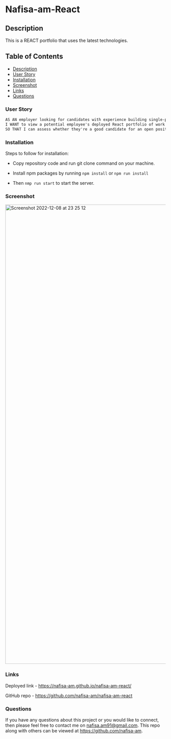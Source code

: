 # Nafisa-am-React

## Description

This is a REACT portfolio that uses the latest technologies.

## Table of Contents

- [Description](#description)
- [User Story](#user-story)
- [Installation](#installation)
- [Screenshot](#screenshot)
- [Links](#links)
- [Questions](#questions)

### User Story

```md
AS AN employer looking for candidates with experience building single-page applications
I WANT to view a potential employee's deployed React portfolio of work samples
SO THAT I can assess whether they're a good candidate for an open position.
```

### Installation

Steps to follow for installation:

- Copy repository code and run git clone command on your machine.

- Install npm packages by running `npm install` or `npm run install`

- Then `nmp run start` to start the server.

### Screenshot

<img width="1440" alt="Screenshot 2022-12-08 at 23 25 12" src="https://user-images.githubusercontent.com/108237958/206588073-5d67c4aa-00eb-4170-a878-13e0a370ca4d.png">


### Links

Deployed link - https://nafisa-am.github.io/nafisa-am-react/

GitHub repo - https://github.com/nafisa-am/nafisa-am-react

### Questions

If you have any questions about this project or you would like to connect, then please feel free to contact me on nafisa.am91@gmail.com. This repo along with others can be viewed at https://github.com/nafisa-am.
